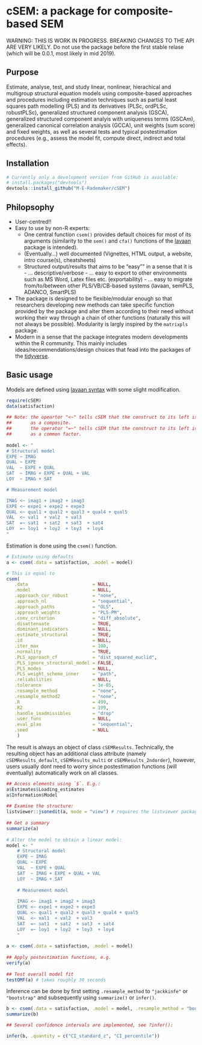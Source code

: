 
<!-- README.md is generated from README.Rmd. Please edit that file -->

# cSEM: a package for composite-based SEM

WARNING: THIS IS WORK IN PROGRESS. BREAKING CHANGES TO THE API ARE VERY
LIKELY. Do not use the package before the first stable relase (which
will be 0.0.1, most likely in mid 2019).

## Purpose

Estimate, analyse, test, and study linear, nonlinear, hierachical and
multigroup structural equation models using composite-based approaches
and procedures including estimation techniques such as partial least
squares path modelling (PLS) and its derivatives (PLSc, ordPLSc,
robustPLSc), generalized structured component analysis (GSCA),
generalized structured component analyis with uniqueness terms (GSCAm),
generalized canonical correlation analysis (GCCA), unit weights (sum
score) and fixed weights, as well as several tests and typical
postestimation procedures (e.g., assess the model fit, compute direct,
indirect and total effects).

## Installation

``` r
# Currently only a development version from GitHub is available:
# install.packages("devtools")
devtools::install_github("M-E-Rademaker/cSEM")
```

## Philopsophy

  - User-centred\!\!
  - Easy to use by non-R experts:
      - One central function `csem()` provides default choices for most
        of its arguments (similarity to the `sem()` and `cfa()`
        functions of the [lavaan](http://lavaan.ugent.be/) package is
        intended).
      - (Eventually…) well documented (Vignettes, HTML output, a
        website, intro course(s), cheatsheets)
      - Structured output/results that aims to be “easy”" in a sense
        that it is - … descriptive/verbose - … easy to export to other
        environments such as MS Word, Latex files etc. (exportability) -
        … easy to migrate from/to/between other PLS/VB/CB-based systems
        (lavaan, semPLS, ADANCO, SmartPLS)
  - The package is designed to be flexible/modular enough so that
    researchers developing new methods can take specific function
    provided by the package and alter them according to their need
    without working their way through a chain of other functions
    (naturally this will not always be possible). Modularity is largly
    inspired by the `matrixpls` package.
  - Modern in a sense that the package integrates modern developments
    within the R community. This mainly includes
    ideas/recommendations/design choices that fead into the packages of
    the [tidyverse](https://github.com/tidyverse/tidyverse).

## Basic usage

Models are defined using [lavaan
syntax](http://lavaan.ugent.be/tutorial/syntax1.html) with some slight
modification.

``` r
require(cSEM)
data(satisfaction)
    
## Note: the opeartor "<~" tells cSEM that the construct to its left is modelled
##       as a composite.
##       the operator "=~" tells cSEM that the construct to its left is modelled
##       as a common factor.
    
model <- "
# Structural model
EXPE ~ IMAG
QUAL ~ EXPE
VAL  ~ EXPE + QUAL
SAT  ~ IMAG + EXPE + QUAL + VAL 
LOY  ~ IMAG + SAT

# Measurement model

IMAG <~ imag1 + imag2 + imag3
EXPE <~ expe1 + expe2 + expe3 
QUAL <~ qual1 + qual2 + qual3 + qual4 + qual5
VAL  <~ val1  + val2  + val3
SAT  =~ sat1  + sat2  + sat3  + sat4
LOY  =~ loy1  + loy2  + loy3  + loy4
"
```

Estimation is done using the `csem()` function.

``` r
# Estimate using defaults
a <- csem(.data = satisfaction, .model = model)

# This is equal to
csem(
   .data                        = NULL,
   .model                       = NULL,
   .approach_cor_robust         = "none",
   .approach_nl                 = "sequential",
   .approach_paths              = "OLS",
   .approach_weights            = "PLS-PM",
   .conv_criterion              = "diff_absolute",
   .disattenuate                = TRUE,
   .dominant_indicators         = NULL,
   .estimate_structural         = TRUE,
   .id                          = NULL,
   .iter_max                    = 100,
   .normality                   = TRUE,
   .PLS_approach_cf             = "dist_squared_euclid",
   .PLS_ignore_structural_model = FALSE,
   .PLS_modes                   = NULL,
   .PLS_weight_scheme_inner     = "path",
   .reliabilities               = NULL,
   .tolerance                   = 1e-05,
   .resample_method             = "none", 
   .resample_method2            = "none",
   .R                           = 499,
   .R2                          = 199,
   .handle_inadmissibles        = "drop"
   .user_funs                   = NULL,
   .eval_plan                   = "sequential",
   .seed                        = NULL
    )
```

The result is always an object of class `cSEMResults`. Technically, the
resulting object has an additional class attribute (namely
`cSEMResults_default`, `cSEMResults_multi` or `cSEMResults_2ndorder`),
however, users usually dont need to worry since postestimation functions
(will eventually) automatically work on all classes.

``` r
## Access elements using `$`. E.g.:
a$Estimates$Loading_estimates 
a$Information$Model
    
## Examine the structure:
listviewer::jsonedit(a, mode = "view") # requires the listviewer package.
    
## Get a summary
summarize(a) 
    
# Alter the model to obtain a linear model:
model <- "
    # Structural model
    EXPE ~ IMAG
    QUAL ~ EXPE
    VAL  ~ EXPE + QUAL
    SAT  ~ IMAG + EXPE + QUAL + VAL
    LOY  ~ IMAG + SAT
    
    # Measurement model
    
    IMAG <~ imag1 + imag2 + imag3
    EXPE <~ expe1 + expe2 + expe3 
    QUAL <~ qual1 + qual2 + qual3 + qual4 + qual5
    VAL  <~ val1  + val2  + val3
    SAT  =~ sat1  + sat2  + sat3  + sat4
    LOY  =~ loy1  + loy2  + loy3  + loy4
    "
    
a <- csem(.data = satisfaction, .model = model)
    
## Apply postestimation functions, e.g.
verify(a) 
    
## Test overall model fit
testOMF(a) # takes roughly 30 seconds
```

Inference can be done by first setting `.resample_method` to
`"jackkinfe"` or `"bootstrap"` and subsequently using `summarize()` or
`infer()`.

``` r
b <- csem(.data = satisfaction, .model = model, .resample_method = "bootstrap")
summarize(b)

## Several confidence intervals are implemented, see ?infer():

infer(b, .quantity = c("CI_standard_z", "CI_percentile"))
```
